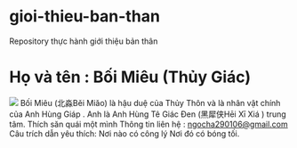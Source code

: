 # gioi-thieu-ban-than
Repository thực hành giới thiệu bản thân
# Họ và tên : Bối Miêu (Thủy Giác)
![![<img width="168" height="300" alt="image" src="https://github.com/user-attachments/assets/c431b978-3736-46bf-a271-319d3d8286ee" />
](image.png)](https://anhhungtraidat.wordpress.com/gioi-thieu/)
Bối Miêu (北淼Běi Miǎo) là hậu duệ của Thủy Thôn và là nhân vật chính của Anh Hùng Giáp . Anh là Anh Hùng Tê Giác Đen (黑犀侠Hēi Xī Xiá ) trung tâm.
Thích săn quái một mình
Thông tin liên hệ : ngocha290106@gmail.com
Câu trích dẫn yêu thích: 
Nơi nào có công lý 
Nơi đó có bóng tối.
